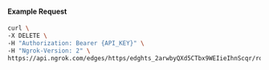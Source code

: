 <!-- Code generated for API Clients. DO NOT EDIT. -->

#### Example Request

```bash
curl \
-X DELETE \
-H "Authorization: Bearer {API_KEY}" \
-H "Ngrok-Version: 2" \
https://api.ngrok.com/edges/https/edghts_2arwbyQXd5CTbx9WEIieIhnScqr/routes/edghtsrt_2arwbx0z6OR5CdYA1SUytEKvNDo/request_headers
```
